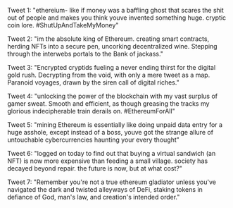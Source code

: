 Tweet 1:
"ethereium- like if money was a baffling ghost that scares the shit out of people and makes you think youve invented something huge. cryptic coin lore. #ShutUpAndTakeMyMoney"

Tweet 2:
"im the absolute king of Ethereum. creating smart contracts, herding NFTs into a secure pen, uncorking decentralized wine. Stepping through the interwebs portals to the Bank of jackass."

Tweet 3:
"Encrypted cryptids fueling a never ending thirst for the digital gold rush. Decrypting from the void, with only a mere tweet as a map. Paranoid voyages, drawn by the siren call of digital riches."

Tweet 4:
"unlocking the power of the blockchain with my vast surplus of gamer sweat. Smooth and efficient, as though greasing the tracks my glorious indecipherable train derails on. #EthereumForAll"

Tweet 5:
"mining Ethereum is essentially like doing unpaid data entry for a huge asshole, except instead of a boss, youve got the strange allure of untouchable cybercurrencies haunting your every thought"

Tweet 6:
"logged on today to find out that buying a virtual sandwich (an NFT) is now more expensive than feeding a small village. society has decayed beyond repair. the future is now, but at what cost?"

Tweet 7:
"Remember you're not a true ethereum gladiator unless you've navigated the dark and twisted alleyways of DeFi, staking tokens in defiance of God, man's law, and creation's intended order."